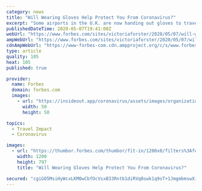 ```yaml
---
category: news
title: "Will Wearing Gloves Help Protect You From Coronavirus?"
excerpt: "Some airports in the U.K. are now handing out gloves to travelers, but will they really help protect you from contracting the COVID-19 coronavirus?"
publishedDateTime: 2020-05-07T19:41:00Z
webUrl: "https://www.forbes.com/sites/victoriaforster/2020/05/07/will-wearing-gloves-help-protect-you-from-coronavirus/"
ampWebUrl: "https://www.forbes.com/sites/victoriaforster/2020/05/07/will-wearing-gloves-help-protect-you-from-coronavirus/amp/"
cdnAmpWebUrl: "https://www-forbes-com.cdn.ampproject.org/c/s/www.forbes.com/sites/victoriaforster/2020/05/07/will-wearing-gloves-help-protect-you-from-coronavirus/amp/"
type: article
quality: 105
heat: 105
published: true

provider:
  name: Forbes
  domain: forbes.com
  images:
    - url: "https://insideout.app/coronavirus/assets/images/organizations/forbes.com-50x50.jpg"
      width: 50
      height: 50

topics:
  - Travel Impact
  - Coronavirus

images:
  - url: "https://thumbor.forbes.com/thumbor/fit-in/1200x0/filters%3Aformat%28jpg%29/https%3A%2F%2Fspecials-images.forbesimg.com%2Fimageserve%2F182430075%2F0x0.jpg"
    width: 1200
    height: 797
    title: "Will Wearing Gloves Help Protect You From Coronavirus?"

secured: "cgiGO5MsiHyWcxLKM0wCbfOcVsxB33Rntb1diRVq0swk1q9sT+1JmgmbmswXin4xnxtlo+P3RJ+VEFkcTaqG2GDOE15Wbq8fsuyvaX2+EzOMMjAxAS97IGaDwqqYzS36poOZcr28722ryN188iD7jN3Z1sGsFqKREnO8sUJBCKsLTbc7Sfyxp7NLpwwjLjUH5zRr8BKmyKk1te6MkPvOAirX6E3AjnqmmRT/lE1Zy5QHHJwFSH9vOAg89H1HKmioFiHhA1TFKCJCZugJfKIBw4zA87lsTiPxjI3GJGpSKepoItGAKtnm+3C2/2O8R9iM;CbmdudB1+H8+XGYafzi/Yg=="
---
```


